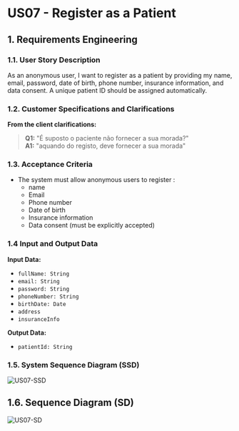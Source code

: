 # US07 - Register as a Patient

## 1. Requirements Engineering

### 1.1. User Story Description
As an anonymous user, I want to register as a patient by providing my name, email, password, date of birth, phone number, insurance information, and data consent. A unique patient ID should be assigned automatically.

### 1.2. Customer Specifications and Clarifications
**From the client clarifications:**
> **Q1:** "É suposto o paciente não fornecer a sua morada?"  
> **A1:** "aquando do registo, deve fornecer a sua morada"

### 1.3. Acceptance Criteria
* The system must allow anonymous users to register :
    * name
    * Email
    * Phone number
    * Date of birth
    * Insurance information 
    * Data consent (must be explicitly accepted)


### 1.4 Input and Output Data

**Input Data:**
- `fullName: String`
- `email: String`
- `password: String`
- `phoneNumber: String`
- `birthDate: Date`
- `address`
- `insuranceInfo`

**Output Data:**
- `patientId: String`

### 1.5. System Sequence Diagram (SSD)

![US07-SSD](US07-SSD.svg)

## 1.6. Sequence Diagram (SD)
![US07-SD](US07-SD.svg)
